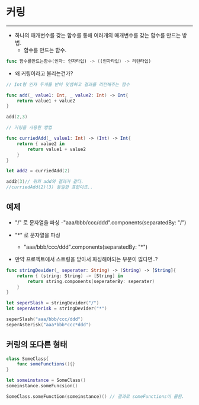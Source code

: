 # 커링
---

- 하나의 매개변수를 갖는 함수를 통해 여러개의 매개변수를 갖는 함수를 만드는 방법.
	- 함수를 만드는 함수.

``` swift
func 함수를만드는함수(인자: 인자타입) -> ((인자타입) -> 리턴타입)
```

- 왜 커링이라고 불리는건가?

``` swift
// Int형 인자 두개를 받아 덧셈하고 결과를 리턴해주는 함수

func add(_ value1: Int, _ value2: Int) -> Int{
	return value1 + value2
}

add(2,3)

// 커링을 사용한 방법

func curriedAdd(_ value1: Int) -> (Int) -> Int{
	return { value2 in
		return value1 + value2
	}
}

let add2 = curriedAdd(2)

add2(3)// 위의 add와 결과가 같다.
//curriedAdd(2)(3) 동일한 표현이죠..
```

## 예제

- "/" 로 문자열을 파싱
	-"aaa/bbb/ccc/ddd".components(separatedBy: "/")


- "*" 로 문자열을 파싱
	- "aaa/bbb/ccc/ddd".components(separatedBy: "*")

- 만약 프로젝트에서 스트링을 받아서 파싱해야되는 부분이 많다면..?

``` swift
func stringDevider(_ seperater: String) -> (String) -> [String]{
	return { (string: String) -> [String] in
		return string.components(seperaterBy: seperater)
	}
}

let seperSlash = stringDevider("/")
let seperAsterisk = stringDevider("*")

seperSlash("aaa/bbb/ccc/ddd")
seperAsterisk("aaa*bbb*ccc*ddd")

```

## 커링의 또다른 형태

```swift
class SomeClass{
	func someFunctions(){}
}

let someinstance = SomeClass()
someinstance.someFuncsion()

SomeClass.someFunction(someinstance)() // 결과로 someFunctions이 콜됨.
```






